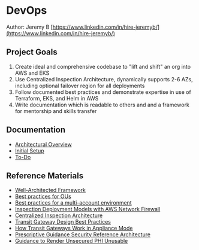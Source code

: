 # DevOps
Author: Jeremy B [https://www.linkedin.com/in/hire-jeremyb/](https://www.linkedin.com/in/hire-jeremyb/)

## Project Goals
1. Create ideal and comprehensive codebase to "lift and shift" an org into AWS and EKS
1. Use Centralized Inspection Architecture, dynamically supports 2-6 AZs, including optional failover region for all deployments
1. Follow documented best practices and demonstrate expertise in use of Terraform, EKS, and Helm in AWS
1. Write documentation which is readable to others and and a framework for mentorship and skills transfer

## Documentation
- [Architectural Overview](https://d1.awsstatic.com/architecture-diagrams/ArchitectureDiagrams/inspection-deployment-models-with-AWS-network-firewall-ra.pdf)
- [Initial Setup](./documentation/initial_setup.md)
- [To-Do](./documentation/to_do.md)

## Reference Materials
- [Well-Architected Framework](https://docs.aws.amazon.com/wellarchitected/latest/security-pillar/welcome.html)
- [Best practices for OUs](https://docs.aws.amazon.com/organizations/latest/userguide/orgs_manage_ous_best_practices.html)
- [Best practices for a multi-account environment](https://docs.aws.amazon.com/organizations/latest/userguide/orgs_best-practices.html)
- [Inspection Deployment Models with AWS Network Firewall](https://d1.awsstatic.com/architecture-diagrams/ArchitectureDiagrams/inspection-deployment-models-with-AWS-network-firewall-ra.pdf)
- [Centralized Inspection Architecture](https://aws.amazon.com/blogs/networking-and-content-delivery/centralized-inspection-architecture-with-aws-gateway-load-balancer-and-aws-transit-gateway/)
- [Transit Gateway Design Best Practices](https://docs.aws.amazon.com/vpc/latest/tgw/tgw-best-design-practices.html)
- [How Transit Gateways Work in Appliance Mode](https://docs.aws.amazon.com/vpc/latest/tgw/how-transit-gateways-work.html#transit-gateway-appliance-scenario)
- [Prescriptive Guidance Security Reference Architecture](https://docs.aws.amazon.com/prescriptive-guidance/latest/security-reference-architecture/org-management.html)
- [Guidance to Render Unsecured PHI Unusable](https://www.hhs.gov/hipaa/for-professionals/breach-notification/guidance/index.html)